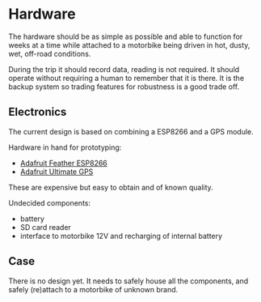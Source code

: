 # Hardware

The hardware should be as simple as possible and able to function for
weeks at a time while attached to a motorbike being driven in hot, dusty,
wet, off-road conditions.

During the trip it should record data, reading is not required. It should
operate without requiring a human to remember that it is there. It is the
backup system so trading features for robustness is a good trade off.

## Electronics
The current design is based on combining a ESP8266 and a GPS module.

Hardware in hand for prototyping:
* [Adafruit Feather ESP8266](https://www.adafruit.com/product/2821)
* [Adafruit Ultimate GPS](https://www.adafruit.com/product/746)

These are expensive but easy to obtain and of known quality.

Undecided components:
* battery
* SD card reader
* interface to motorbike 12V and recharging of internal battery


## Case
There is no design yet. It needs to safely house all the components, and
safely (re)attach to a motorbike of unknown brand.
